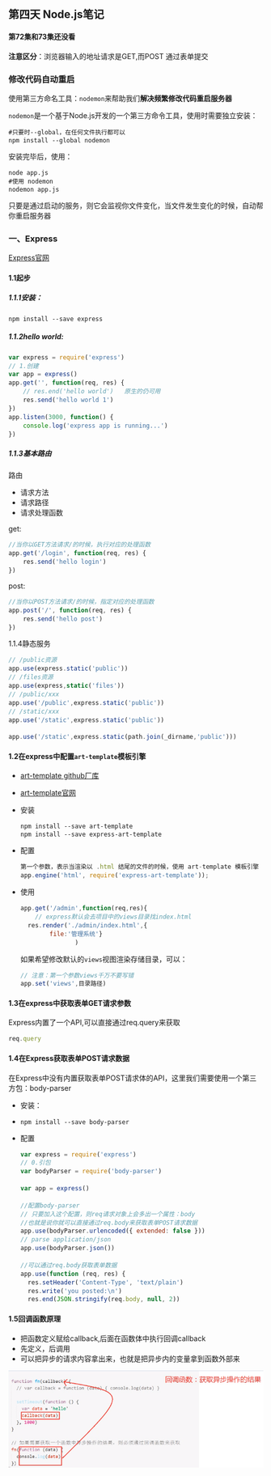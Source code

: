 ## 第四天 Node.js笔记

#### 第72集和73集还没看

**注意区分**：浏览器输入的地址请求是GET,而POST 通过表单提交

### 修改代码自动重启

使用第三方命名工具：`nodemon`来帮助我们**解决频繁修改代码重启服务器**

`nodemon`是一个基于Node.js开发的一个第三方命令工具，使用时需要独立安装：

~~~shell
#只要时--global，在任何文件执行都可以
npm install --global nodemon
~~~

安装完毕后，使用：

~~~shell
node app.js
#使用 nodemon
nodemon app.js
~~~

只要是通过启动的服务，则它会监视你文件变化，当文件发生变化的时候，自动帮你重启服务器

### 一、Express

[Express官网](http://www.expressjs.com.cn/)

#### 1.1起步

##### 1.1.1安装：

~~~shell
npm install --save express
~~~

##### 1.1.2hello world:

~~~javascript
var express = require('express')
// 1.创建
var app = express()
app.get('', function(req, res) {
    // res.end('hello world')   原生的仍可用
    res.send('hello world 1')
})
app.listen(3000, function() {
    console.log('express app is running...')
})
~~~

##### 1.1.3基本路由

路由

- 请求方法
- 请求路径
- 请求处理函数

get:

~~~javascript
//当你以GET方法请求/的时候，执行对应的处理函数
app.get('/login', function(req, res) {
    res.send('hello login')
})
~~~

post:

~~~javascript
//当你以POST方法请求/的时候，指定对应的处理函数
app.post('/', function(req, res) {
    res.send('hello post')
})
~~~

1.1.4静态服务

~~~javascript
// /public资源
app.use(express.static('public'))
// /files资源
app.use(express,static('files'))
// /public/xxx
app.use('/public',express.static('public'))
// /static/xxx
app.use('/static',express.static('public'))

app.use('/static',express.static(path.join(_dirname,'public')))
~~~

#### 1.2在express中配置`art-template`模板引擎

-  [art-template github厂库](https://github.com/aui/art-template)
- [art-template官网](https://aui.github.io/art-template/)

- 安装

  ~~~shell
  npm install --save art-template
  npm install --save express-art-template
  ~~~

- 配置

  ~~~javascript
  第一个参数，表示当渲染以 .html 结尾的文件的时候，使用 art-template 模板引擎
  app.engine('html', require('express-art-template'));
  ~~~

- 使用

  ~~~javascript
  app.get('/admin',function(req,res){
      // express默认会去项目中的views目录找index.html
  	res.render('./admin/index.html',{
          file:'管理系统'}
                 )
  ~~~

  如果希望修改默认的`views`视图渲染存储目录，可以：

  ~~~javascript
  // 注意：第一个参数views千万不要写错
  app.set('views',目录路径)
  ~~~

#### 1.3在express中获取表单GET请求参数

Express内置了一个API,可以直接通过req.query来获取

~~~javascript
req.query
~~~



#### 1.4在Express获取表单POST请求数据

在Express中没有内置获取表单POST请求体的API，这里我们需要使用一个第三方包：body-parser

- 安装：

- ~~~shell
  npm install --save body-parser
  ~~~

- 配置

  ~~~javascript
  var express = require('express')
  // 0.引包
  var bodyParser = require('body-parser')
  
  var app = express()
  
  //配置body-parser
  // 只要加入这个配置，则req请求对象上会多出一个属性：body
  //也就是说你就可以直接通过req.body来获取表单POST请求数据
  app.use(bodyParser.urlencoded({ extended: false }))
  // parse application/json
  app.use(bodyParser.json())
  
  //可以通过req.body获取表单数据
  app.use(function (req, res) {
    res.setHeader('Content-Type', 'text/plain')
    res.write('you posted:\n')
    res.end(JSON.stringify(req.body, null, 2))
  ~~~

  

#### 1.5回调函数原理

- 把函数定义赋给callback,后面在函数体中执行回调callback
- 先定义，后调用
- 可以把异步的请求内容拿出来，也就是把异步内的变量拿到函数外部来

![23](.\img\23.png)

